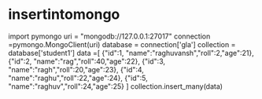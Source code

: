 # insertintomongo
import pymongo
uri = "mongodb://127.0.0.1:27017"
connection =pymongo.MongoClient(uri)
database = connection['gla']
collection = database['student1']
data =[
    {"id":1, "name":"raghuvansh","roll":2,"age":21},
{"id":2, "name":"rag","roll":40,"age":22},
{"id":3, "name":"ragh","roll":20,"age":23},
{"id":4, "name":"raghu","roll":22,"age":24},
{"id":5, "name":"raghuv","roll":24,"age":25}
]
collection.insert_many(data)

